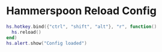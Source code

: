 # Hammerspoon Reload Config

```lua
hs.hotkey.bind({"ctrl", "shift", "alt"}, "r", function()
  hs.reload()
end)
hs.alert.show("Config loaded")
```
